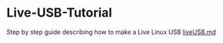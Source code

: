 # Live-USB-Tutorial
Step by step guide describing how to make a Live Linux USB
[liveUSB.md](https://github.com/nate-roper/Live-USB-Tutorial/files/10458265/liveUSB.md)
